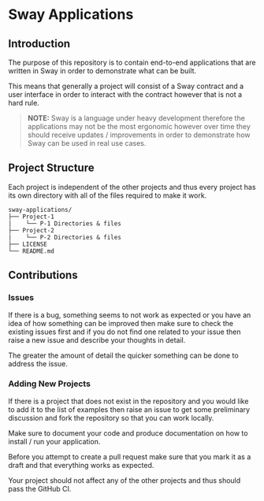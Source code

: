 # Sway Applications

## Introduction

The purpose of this repository is to contain end-to-end applications that are written in Sway in order to demonstrate what can be built.

This means that generally a project will consist of a Sway contract and a user interface in order to interact with the contract however that is not a hard rule.

> **NOTE:** Sway is a language under heavy development therefore the applications may not be the most ergonomic however over time they should receive updates / improvements in order to demonstrate how Sway can be used in real use cases.

## Project Structure

Each project is independent of the other projects and thus every project has its own directory with all of the files required to make it work.

```
sway-applications/
├── Project-1
|    └── P-1 Directories & files
├── Project-2
|    └── P-2 Directories & files
├── LICENSE
└── README.md
```

## Contributions

### Issues

If there is a bug, something seems to not work as expected or you have an idea of how something can be improved then make sure to check the existing issues first and if you do not find one related to your issue then raise a new issue and describe your thoughts in detail.

The greater the amount of detail the quicker something can be done to address the issue.

### Adding New Projects

If there is a project that does not exist in the repository and you would like to add it to the list of examples then raise an issue to get some preliminary discussion and fork the repository so that you can work locally.

Make sure to document your code and produce documentation on how to install / run your application.

Before you attempt to create a pull request make sure that you mark it as a draft and that everything works as expected.

Your project should not affect any of the other projects and thus should pass the GitHub CI.
